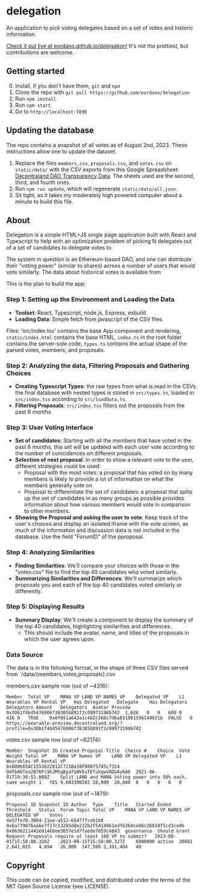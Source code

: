 # delegation

An application to pick voting delegates based on a set of votes and historic information.

[Check it out live at eordano.github.io/delegation!](https://eordano.github.io/delegation/) It's not the prettiest, but contributions are welcome.

## Getting started

0. Install, if you don't have them, `git` and `npm`
1. Clone the repo with `git pull https://github.com/eordano/delegation`
2. Run `npm install`
3. Run `npm start`
4. Go to `http://localhost:7890`

## Updating the database

The repo contains a snapshot of all votes as of August 2nd, 2023. These instructions allow one to update the dataset.

1. Replace the files `members.csv`, `proposals.csv`, and `votes.csv` on `static/data/` with the CSV exports from this Google Spreadsheet: [Decentraland DAO Transparency Data](https://docs.google.com/spreadsheets/d/1FoV7TdMTVnqVOZoV4bvVdHWkeu4sMH5JEhp8L0Shjlo/edit#gid=624625832). The sheets used are the second, third, and fourth ones.
2. Run `npm run update`, which will regenerate `static/data/all.json`.
3. Sit tight, as it takes my moderately high powered computer about a minute to build this file.

## About

Delegation is a simple HTML+JS single page application built with React and Typescript to help with an optimization problem of picking N delegates out of a set of candidates to delegate votes to.

The system in question is an Ethereum-based DAO, and one can distribute their "voting power" (similar to shares) across a number of users that would vote similarly. The data about historical votes is available from

This is the plan to build the app:

### Step 1: Setting up the Environment and Loading the Data 
- **Toolset**: React, Typescript, node.js, Express, esbuild
- **Loading Data**: Simple fetch from javascript of the CSV files

Files: 'src/index.tsx' contains the base App component and rendering, `static/index.html` contains the base HTML, `index.ts` in the root folder contains the server-side code, `types.ts` contains the actual shape of the parsed votes, members, and proposals.

### Step 2: Analyzing the data, Filtering Proposals and Gathering Choices
- **Creating Typescript Types**: the raw types from what is read in the CSVs the final database with nested types is stored in `src/types.ts`, loaded in `src/index.tsx` according to `src/loadData.ts`.
- **Filtering Proposals**: `src/index.tsx` filters out the proposals from the past 6 months

### Step 3: User Voting Interface
- **Set of candidates**: Starting with all the members that have voted in the past 6 months, this set will be updated with each user vote according to the number of coincidences on different proposals.
- **Selection of next proposal**: In order to show a relevant vote to the user, different strategies could be used:
  - Proposal with the most votes: a proposal that has voted on by many members is likely to provide a lot of information on what the members generally vote on
  - Proposal to differentiate the set of candidates: a proposal that splits up the set of candidates in as many groups as possible provides information about how various members would vote in comparison to other members.
- **Showing the Proposal and asking the user to vote**: Keep track of the user's choices and display an isolated iframe with the vote screen, as much of the information and discussion data is not included in the database. Use the field "ForumID" of the pproposal.

### Step 4: Analyzing Similarities
- **Finding Similarities**: We'll compare your choices with those in the "votes.csv" file to find the top 40 candidates who voted similarly.
- **Summarizing Similarities and Differences**: We'll summarize which proposals you and each of the top 40 candidates voted similarly or differently.

### Step 5: Displaying Results
- **Summary Display**: We'll create a component to display the summary of the top 40 candidates, highlighting similarities and differences.
  - This should include the avatar, name, and titles of the proposals in which the user agrees upon.

### Data Source

The data is in the following format, in the shape of three CSV files served from `/data/{members,votes,proposals}.csv

members.csv sample row (out of ~4316):
```
Member	Total VP	MANA VP	LAND VP	NAMES VP	Delegated VP	L1 Wearables VP	Rental VP	Has Delegated	Delegate	Has Delegators	Delegators Amount	Delegators	Avatar Preview
0x30b1f4bd5476906f38385b891f2c09973196b742	1,026	0	0	600	0	426	0	TRUE	0x0f051a642a1c4b2c268c7d6a83186159b149021b	FALSE	0		https://wearable-preview.decentraland.org/?profile=0x30b1f4bd5476906f38385b891f2c09973196b742
```

votes.csv sample row (out of ~62174):
```
Member	Snapshot ID	Created	Proposal Title	Choice #	Choice	Vote Weight	Total VP	MANA VP	Names VP	LAND VP	Delegated VP	L1 Wearables VP	Rental VP
0x0D0665AC1553822812C721Ba18F98075745c7324	QmYbA6Teu2B7KFc9kJM5gBya7yWVEuTEfukqwVADoAy6A6	2021-06-01T19:30:53.000Z	Split LAND and MANA Voting power into 50% each, same weight	1	YES	9.683306502	28,000	28,000	0	0	0	0	0
```

proposals.csv sample row (out of ~1879):
```
Proposal ID	Snapshot ID	Author	Type	Title	Started	Ended	Threshold	Status	Forum Topic	Total VP	MANA VP	LAND VP	NAMES VP	DELEGATED VP	Votes
4e57fe70-3084-11ee-a512-65477fceb1b0	0x6a779076aa6e7f27c53285dde222b2f54149b1edf6364ce86c26810f5cd3ce0b	0x0636211443e91468ee3657e1d7faede7059c4843	governance	Should Grant Request Proposals require at least 100 VP to submit?	2023-08-01T15:58:00.328Z	2023-08-15T15:58:00.327Z	6000000	active	20081	2,641,025	4,094	26,000	147,500	2,391,404	49
```

## Copyright
This code can be copied, modified, and distributed under the terms of the MIT Open Source License (see LICENSE).